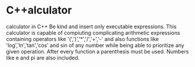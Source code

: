 # C++alculator
calculator in C++
Be kind and insert only executable expressions.
This calculator is capable of compiuting complicating arithmetic expressions containing operators like '(',')','*','/','+','-' and 
also functions like 'log','ln','tan','cos' and sin of any number while being able to prioritize any given operation.
After every function a parenthesis must be used.
Numbers like e and pi are also included.
